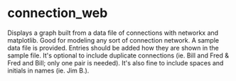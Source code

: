 # connection_web
Displays a graph built from a data file of connections with networkx and matplotlib. Good for modeling any sort of 
connection network. A sample data file is provided. Entries should be added how they are shown in the sample file. It's
optional to include duplicate connections (ie. Bill and Fred & Fred and Bill; only one pair is needed). It's also fine to
include spaces and initials in names (ie. Jim B.).

